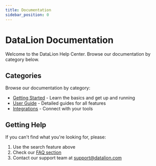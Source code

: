 ```yaml
---
title: Documentation
sidebar_position: 0
---
```


# DataLion Documentation

Welcome to the DataLion Help Center. Browse our documentation by category below.

## Categories

Browse our documentation by category:

- [Getting Started](/docs/getting-started) - Learn the basics and get up and running
- [User Guide](/docs/user-guide) - Detailed guides for all features  
- [Integrations](/docs/integrations) - Connect with your tools

## Getting Help

If you can't find what you're looking for, please:

1. Use the search feature above
2. Check our [FAQ section](/docs/troubleshooting/faq)
3. Contact our support team at support@datalion.com

